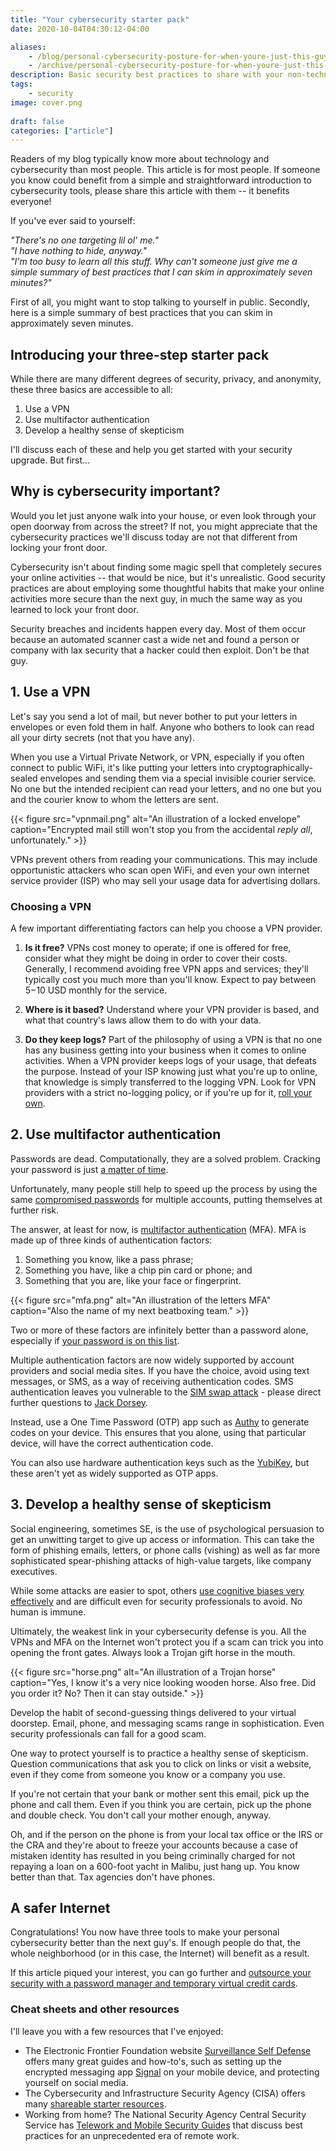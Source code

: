 ```yaml
---
title: "Your cybersecurity starter pack"
date: 2020-10-04T04:30:12-04:00

aliases:
    - /blog/personal-cybersecurity-posture-for-when-youre-just-this-guy-you-know/
    - /archive/personal-cybersecurity-posture-for-when-youre-just-this-guy-you-know/
description: Basic security best practices to share with your non-technical friend.
tags:
    - security
image: cover.png
 
draft: false
categories: ["article"]
---
```


Readers of my blog typically know more about technology and cybersecurity than most people. This article is for most people. If someone you know could benefit from a simple and straightforward introduction to cybersecurity tools, please share this article with them -- it benefits everyone!

If you've ever said to yourself:

_"There's no one targeting lil ol' me."_\
_"I have nothing to hide, anyway."_\
_"I'm too busy to learn all this stuff. Why can't someone just give me a simple summary of best practices that I can skim in approximately seven minutes?"_

First of all, you might want to stop talking to yourself in public. Secondly, here is a simple summary of best practices that you can skim in approximately seven minutes.

## Introducing your three-step starter pack

While there are many different degrees of security, privacy, and anonymity, these three basics are accessible to all:

1. Use a VPN
2. Use multifactor authentication
3. Develop a healthy sense of skepticism

I'll discuss each of these and help you get started with your security upgrade. But first...

## Why is cybersecurity important?

Would you let just anyone walk into your house, or even look through your open doorway from across the street? If not, you might appreciate that the cybersecurity practices we'll discuss today are not that different from locking your front door.

Cybersecurity isn't about finding some magic spell that completely secures your online activities -- that would be nice, but it's unrealistic. Good security practices are about employing some thoughtful habits that make your online activities more secure than the next guy, in much the same way as you learned to lock your front door.

Security breaches and incidents happen every day. Most of them occur because an automated scanner cast a wide net and found a person or company with lax security that a hacker could then exploit. Don't be that guy.

## 1. Use a VPN

Let's say you send a lot of mail, but never bother to put your letters in envelopes or even fold them in half. Anyone who bothers to look can read all your dirty secrets (not that you have any).

When you use a Virtual Private Network, or VPN, especially if you often connect to public WiFi, it's like putting your letters into cryptographically-sealed envelopes and sending them via a special invisible courier service. No one but the intended recipient can read your letters, and no one but you and the courier know to whom the letters are sent.

{{< figure src="vpnmail.png" alt="An illustration of a locked envelope" caption="Encrypted mail still won't stop you from the accidental _reply all_, unfortunately." >}}

VPNs prevent others from reading your communications. This may include opportunistic attackers who scan open WiFi, and even your own internet service provider (ISP) who may sell your usage data for advertising dollars.

### Choosing a VPN

A few important differentiating factors can help you choose a VPN provider.

1. **Is it free?** VPNs cost money to operate; if one is offered for free, consider what they might be doing in order to cover their costs. Generally, I recommend avoiding free VPN apps and services; they'll typically cost you much more than you'll know. Expect to pay between $5-$10 USD monthly for the service.

2. **Where is it based?** Understand where your VPN provider is based, and what that country's laws allow them to do with your data.

3. **Do they keep logs?** Part of the philosophy of using a VPN is that no one has any business getting into your business when it comes to online activities. When a VPN provider keeps logs of your usage, that defeats the purpose. Instead of your ISP knowing just what you're up to online, that knowledge is simply transferred to the logging VPN. Look for VPN providers with a strict no-logging policy, or if you're up for it, [roll your own](/blog/set-up-a-pi-hole-vpn-on-an-aws-lightsail-instance/).

## 2. Use multifactor authentication

Passwords are dead. Computationally, they are a solved problem. Cracking your password is just [a matter of time](https://howsecureismypassword.net/).

Unfortunately, many people still help to speed up the process by using the same [compromised passwords](https://haveibeenpwned.com/Passwords) for multiple accounts, putting themselves at further risk.

The answer, at least for now, is [multifactor authentication](https://en.wikipedia.org/wiki/Multi-factor_authentication) (MFA). MFA is made up of three kinds of authentication factors:

1. Something you know, like a pass phrase;
2. Something you have, like a chip pin card or phone; and
3. Something that you are, like your face or fingerprint.

{{< figure src="mfa.png" alt="An illustration of the letters MFA" caption="Also the name of my next beatboxing team." >}}

Two or more of these factors are infinitely better than a password alone, especially if [your password is on this list](https://en.wikipedia.org/wiki/List_of_the_most_common_passwords).

Multiple authentication factors are now widely supported by account providers and social media sites. If you have the choice, avoid using text messages, or SMS, as a way of receiving authentication codes. SMS authentication leaves you vulnerable to the [SIM swap attack](https://en.wikipedia.org/wiki/SIM_swap_scam) - please direct further questions to [Jack Dorsey](https://www.nytimes.com/2019/09/05/technology/sim-swap-jack-dorsey-hack.html).

Instead, use a One Time Password (OTP) app such as [Authy](https://authy.com/) to generate codes on your device. This ensures that you alone, using that particular device, will have the correct authentication code.

You can also use hardware authentication keys such as the [YubiKey](https://www.yubico.com/), but these aren't yet as widely supported as OTP apps.

## 3. Develop a healthy sense of skepticism

Social engineering, sometimes SE, is the use of psychological persuasion to get an unwitting target to give up access or information. This can take the form of phishing emails, letters, or phone calls (vishing) as well as far more sophisticated spear-phishing attacks of high-value targets, like company executives.

While some attacks are easier to spot, others [use cognitive biases very effectively](https://www.youtube.com/watch?v=8bAuA1isCz0) and are difficult even for security professionals to avoid. No human is immune.

Ultimately, the weakest link in your cybersecurity defense is you. All the VPNs and MFA on the Internet won't protect you if a scam can trick you into opening the front gates. Always look a Trojan gift horse in the mouth.

{{< figure src="horse.png" alt="An illustration of a Trojan horse" caption="Yes, I know it's a very nice looking wooden horse. Also free. Did you order it? No? Then it can stay outside." >}}

Develop the habit of second-guessing things delivered to your virtual doorstep. Email, phone, and messaging scams range in sophistication. Even security professionals can fall for a good scam.

One way to protect yourself is to practice a healthy sense of skepticism. Question communications that ask you to click on links or visit a website, even if they come from someone you know or a company you use.

If you're not certain that your bank or mother sent this email, pick up the phone and call them. Even if you think you are certain, pick up the phone and double check. You don't call your mother enough, anyway.

Oh, and if the person on the phone is from your local tax office or the IRS or the CRA and they're about to freeze your accounts because a case of mistaken identity has resulted in you being criminally charged for not repaying a loan on a 600-foot yacht in Malibu, just hang up. You know better than that. Tax agencies don't have phones.

## A safer Internet

Congratulations! You now have three tools to make your personal cybersecurity better than the next guy's. If enough people do that, the whole neighborhood (or in this case, the Internet) will benefit as a result.

If this article piqued your interest, you can go further and [outsource your security with a password manager and temporary virtual credit cards](/blog/outsourcing-security-with-1password-authy-and-privacy.com/).

### Cheat sheets and other resources

I'll leave you with a few resources that I've enjoyed:

- The Electronic Frontier Foundation website [Surveillance Self Defense](https://ssd.eff.org/) offers many great guides and how-to's, such as setting up the encrypted messaging app [Signal](https://www.signal.org/) on your mobile device, and protecting yourself on social media.
- The Cybersecurity and Infrastructure Security Agency (CISA) offers many [shareable starter resources](https://www.cisa.gov/resources-tools/all-resources-tools).
- Working from home? The National Security Agency Central Security Service has [Telework and Mobile Security Guides](https://www.nsa.gov/Press-Room/Telework-and-Mobile-Security-Guidance/) that discuss best practices for an unprecedented era of remote work.
